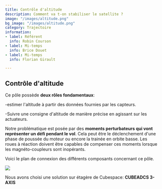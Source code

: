 ```yaml
---
title: Contrôle d'altitude
description: Comment va t-on stabiliser le satellite ?
image: "/images/altitude.png"
bg_image: "/images/altitude.png"
category: Trajectoire
information:
- label: Référent
  info: Robin Courson
- label: Mi-temps
  info: Brice Douet
- label: Mi-temps
  info: Florian Girault

---
```

## Contrôle d'altitude

Ce pôle possède **deux rôles fondamentaux**:

   -estimer l'altitude à partir des données fournies par les capteurs. 

   -Suivre une consigne d'altitude de manière précise en agissant sur les actuateurs.

Notre problématique est posée par des **moments perturbateurs qui vont représenter un défi pendant le vol**. Cela peut être le déclenchement d'une phase de poussée du moteur ou encore la trainée en orbite basse. Les roues à réaction doivent être capables de compenser ces moments lorsque les magnéto-coupleurs sont inopérants.

Voici le plan de connexion des différents composants concernant ce pôle.

![](/images/examplesite/static/images/controle_altitude.png)

Nous avons choisi une solution sur étagère de Cubespace: **CUBEADCS 3-AXIS**